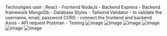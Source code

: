 Technoligies user :
React - Frontend 
NodeJs - Backend
Express - Backend framework
MongoDb - Database
Styles - Tailwind
Validator - to validate the username, email, password
CORS - connect the frontend and backend
Axios - API request
Postman - Testing
![image](https://github.com/user-attachments/assets/ca943531-5baa-4010-b173-b31f1663b1f3)
![image](https://github.com/user-attachments/assets/087c684f-7399-4593-83ba-4ca1974e6c6e)
![image](https://github.com/user-attachments/assets/110e7c68-ca81-4cd8-a11f-1d59f559a661)
![image](https://github.com/user-attachments/assets/c549f261-8d54-48e2-a65a-3676dc33e095)
![image](https://github.com/user-attachments/assets/08d204ba-43eb-4373-ab5a-48fa4c48f605)
![image](https://github.com/user-attachments/assets/36bb5b6e-b2ab-40f2-b833-b6d0739fac03)

